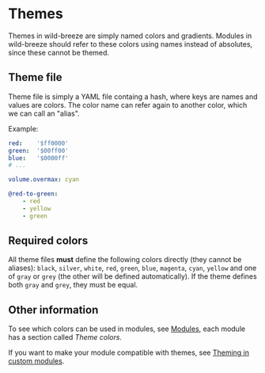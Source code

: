 # Themes

Themes in wild-breeze are simply named colors and gradients. Modules
in wild-breeze should refer to these colors using names instead of
absolutes, since these cannot be themed.

## Theme file

Theme file is simply a YAML file containg a hash, where keys are names
and values are colors. The color name can refer again to another color,
which we can call an "alias".

Example:

```yaml
red:    '$ff0000'
green:  '$00ff00'
blue:   '$0000ff'
# ...

volume.overmax: cyan

@red-to-green:
    - red
    - yellow
    - green
```

## Required colors

All theme files **must** define the following colors directly (they
cannot be aliases): `black`, `silver`, `white`, `red`, `green`, `blue`,
`magenta`, `cyan`, `yellow` and one of `gray` or `grey` (the other will
be defined automatically). If the theme defines both `gray` and `grey`,
they must be equal.

## Other information

To see which colors can be used in modules, see [Modules](MODULES.md),
each module has a section called *Theme colors*.

If you want to make your module compatible with themes, see [Theming
in custom modules](CUSTOM_MODULES.md#theming).
